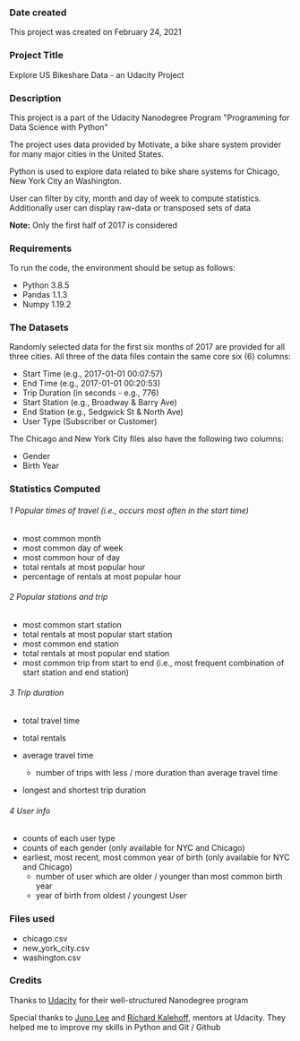 
### Date created
This project was created on February 24, 2021

### Project Title
Explore US Bikeshare Data - an Udacity Project

### Description
This project is a part of the Udacity Nanodegree Program "Programming for Data Science with Python"  

The project uses data provided by Motivate, a bike share system provider for many major cities in the United States.

Python is used to explore data related to bike share systems for Chicago, New York City an Washington.  

User can filter by city, month and day of week to compute statistics.
Additionally user can display raw-data or transposed sets of data

**Note:** Only the first half of 2017 is considered


### Requirements
To run the code, the environment should be setup as follows:
- Python 3.8.5
- Pandas 1.1.3
- Numpy 1.19.2

### The Datasets
Randomly selected data for the first six months of 2017 are provided for all three cities. All three of the data files contain the same core six (6) columns:
- Start Time (e.g., 2017-01-01 00:07:57)
- End Time (e.g., 2017-01-01 00:20:53)
- Trip Duration (in seconds - e.g., 776)
- Start Station (e.g., Broadway & Barry Ave)
- End Station (e.g., Sedgwick St & North Ave)
- User Type (Subscriber or Customer)

The Chicago and New York City files also have the following two columns:
- Gender
- Birth Year




### Statistics Computed
###### 1 Popular times of travel (i.e., occurs most often in the start time)

- most common month
- most common day of week
- most common hour of day
- total rentals at most popular hour
- percentage of rentals at most popular hour

###### 2 Popular stations and trip

- most common start station
- total rentals at most popular start station
- most common end station
- total rentals at most popular end station
- most common trip from start to end (i.e., most frequent combination of start station and end station)

###### 3 Trip duration

- total travel time
- total rentals
- average travel time
  - number of trips with less / more duration than average travel time

- longest and shortest trip duration


###### 4 User info

- counts of each user type
- counts of each gender (only available for NYC and Chicago)
- earliest, most recent, most common year of birth (only available for NYC and Chicago)
  - number of user which are older / younger than most common birth year
  - year of birth from oldest / youngest User


### Files used
- chicago.csv
- new_york_city.csv
- washington.csv

### Credits
Thanks to [Udacity](https://www.udacity.com/) for their well-structured Nanodegree program  

 Special thanks to [Juno Lee](https://github.com/junolee) and [Richard Kalehoff](https://github.com/richardkalehoff), mentors at Udacity.
 They helped me to improve my skills in Python and Git / Github
